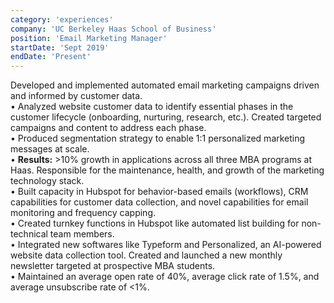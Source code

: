 ```yaml
---
category: 'experiences'
company: 'UC Berkeley Haas School of Business'
position: 'Email Marketing Manager'
startDate: 'Sept 2019'
endDate: 'Present'
---
```


Developed and implemented automated email marketing campaigns driven and informed by customer data.  
• Analyzed website customer data to identify essential phases in the customer lifecycle (onboarding, nurturing, research, etc.). Created targeted campaigns and content to address each phase.  
• Produced segmentation strategy to enable 1:1 personalized marketing messages at scale.  
• **Results:** >10% growth in applications across all three MBA programs at Haas. Responsible for the maintenance, health, and growth of the marketing technology stack.  
• Built capacity in Hubspot for behavior-based emails (workflows), CRM capabilities for customer data collection, and novel capabilities for email monitoring and frequency capping.  
• Created turnkey functions in Hubspot like automated list building for non-technical team members.  
• Integrated new softwares like Typeform and Personalized, an AI-powered website data collection tool. Created and launched a new monthly newsletter targeted at prospective MBA students.  
• Maintained an average open rate of 40%, average click rate of 1.5%, and average unsubscribe rate of <1%.